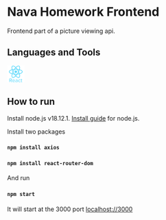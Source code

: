 # Nava Homework Frontend

Frontend part of a picture viewing api. 

## Languages and Tools
<a href="https://reactjs.org/" target="_blank" rel="noreferrer"> <img src="https://raw.githubusercontent.com/devicons/devicon/master/icons/react/react-original-wordmark.svg" alt="react" width="40" height="40"/> </a>

## How to run

Install node.js v18.12.1. 
[Install guide](https://techviewleo.com/how-to-install-node-js-18-lts-on-ubuntu/) for node.js.

Install two packages
#### `npm install axios`
#### `npm install react-router-dom`

And run
#### `npm start`
It will start at the 3000 port
[localhost://3000](http://localhost:3000/)